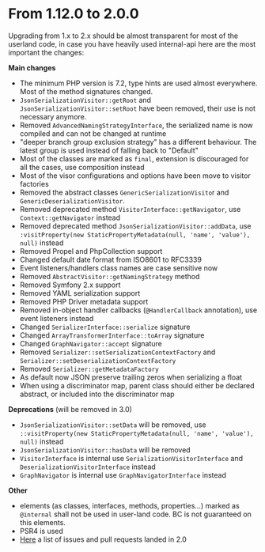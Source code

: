 From 1.12.0 to 2.0.0
====================

Upgrading from 1.x to 2.x should be almost transparent for most of the userland code, 
in case you have heavily used internal-api here are the most important the changes:

**Main changes**

- The minimum PHP version is 7.2, type hints are used almost everywhere. Most of the method signatures changed.
- `JsonSerializationVisitor::getRoot` and `JsonSerializationVisitor::setRoot` have been removed, their
  use is not necessary anymore.
- Removed `AdvancedNamingStrategyInterface`, the serialized name is now compiled and can not be changed at runtime
- "deeper branch group exclusion strategy" has a different behaviour. The latest group is used instead of falling back 
  to "Default" 
- Most of the classes are marked as `final`, extension is discouraged for all the cases, use composition instead
- Most of the visor configurations and options have been move to visitor factories
- Removed the abstract classes `GenericSerializationVisito`r and `GenericDeserializationVisitor`.
- Removed deprecated method `VisitorInterface::getNavigator`, use `Context::getNavigator` instead
- Removed deprecated method `JsonSerializationVisitor::addData`, 
  use `:visitProperty(new StaticPropertyMetadata(null, 'name', 'value'), null)` instead
- Removed Propel and PhpCollection support
- Changed default date format from ISO8601 to RFC3339  
- Event listeners/handlers class names are case sensitive now
- Removed `AbstractVisitor::getNamingStrategy` method
- Removed Symfony 2.x support
- Removed YAML serialization support
- Removed PHP Driver metadata support
- Removed in-object handler callbacks (`@HandlerCallback` annotation), use event listeners instead
- Changed `SerializerInterface::serialize`  signature
- Changed `ArrayTransformerInterface::toArray` signature
- Changed `GraphNavigator::accept` signature
- Removed `Serializer::setSerializationContextFactory` and `Serializer::setDeserializationContextFactory`
- Removed `Serializer::getMetadataFactory` 
- As default now JSON preserve trailing zeros when serializing a float
- When using a discriminator map, parent class should either be declared abstract, or included into the discriminator
  map

**Deprecations** (will be removed in 3.0)

- `JsonSerializationVisitor::setData` will be removed, 
  use `::visitProperty(new StaticPropertyMetadata(null, 'name', 'value'), null)` instead 
- `JsonSerializationVisitor::hasData` will be removed 
- `VisitorInterface` is internal use `SerializationVisitorInterface` and `DeserializationVisitorInterface` instead
- `GraphNavigator` is internal use `GraphNavigatorInterface` instead

**Other**
 - elements (as classes, interfaces, methods, properties...)
  marked as `@internal` shall not be used in user-land code. BC is not guaranteed on this elements.
- PSR4 is used  
- [Here](https://github.com/schmittjoh/serializer/milestone/3) a list of issues and pull requests landed in 2.0
